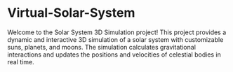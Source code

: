 # Virtual-Solar-System
Welcome to the Solar System 3D Simulation project! This project provides a dynamic and interactive 3D simulation of a solar system with customizable suns, planets, and moons. The simulation calculates gravitational interactions and updates the positions and velocities of celestial bodies in real time.
